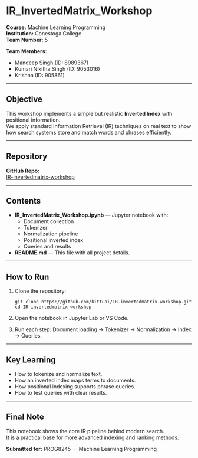 # IR_InvertedMatrix_Workshop

**Course:** Machine Learning Programming  
**Institution:** Conestoga College  
**Team Number:** 5

**Team Members:**  
- Mandeep Singh (ID: 8989367)  
- Kumari Nikitha Singh (ID: 9053016)  
- Krishna (ID: 905861)

---

## Objective

This workshop implements a simple but realistic **Inverted Index** with positional information.  
We apply standard Information Retrieval (IR) techniques on real text to show how search systems store and match words and phrases efficiently.

---

## Repository

**GitHub Repo:**  
[IR-invertedmatrix-workshop](https://github.com/kittuai/IR-invertedmatrix-workshop.git)

---

## Contents

- **IR_InvertedMatrix_Workshop.ipynb** — Jupyter notebook with:
  - Document collection
  - Tokenizer
  - Normalization pipeline
  - Positional inverted index
  - Queries and results
- **README.md** — This file with all project details.

---

## How to Run

1. Clone the repository:
   ```
   git clone https://github.com/kittuai/IR-invertedmatrix-workshop.git
   cd IR-invertedmatrix-workshop
   ```

2. Open the notebook in Jupyter Lab or VS Code.

3. Run each step: Document loading → Tokenizer → Normalization → Index → Queries.

---

## Key Learning

- How to tokenize and normalize text.
- How an inverted index maps terms to documents.
- How positional indexing supports phrase queries.
- How to test queries with clear results.

---

## Final Note

This notebook shows the core IR pipeline behind modern search.  
It is a practical base for more advanced indexing and ranking methods.

**Submitted for:** PROG8245 — Machine Learning Programming
